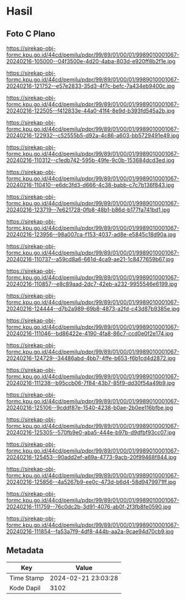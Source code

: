 # Hasil

## Foto C Plano

https://sirekap-obj-formc.kpu.go.id/44cd/pemilu/pdpr/99/89/01/00/01/9989010001067-20240216-105000--04f3500e-4d20-4aba-803d-e920ff8b2f1e.jpg

https://sirekap-obj-formc.kpu.go.id/44cd/pemilu/pdpr/99/89/01/00/01/9989010001067-20240216-121752--e57e2833-35d3-4f7c-befc-7a434eb9400c.jpg

https://sirekap-obj-formc.kpu.go.id/44cd/pemilu/pdpr/99/89/01/00/01/9989010001067-20240216-122505--f412833e-44a0-41f4-8e9d-b393fd545a2b.jpg

https://sirekap-obj-formc.kpu.go.id/44cd/pemilu/pdpr/99/89/01/00/01/9989010001067-20240216-122932--c52555b5-d92a-4c86-a603-bb5729491e49.jpg

https://sirekap-obj-formc.kpu.go.id/44cd/pemilu/pdpr/99/89/01/00/01/9989010001067-20240216-110312--c1edb742-595b-49fe-9c0b-153684dcd3ed.jpg

https://sirekap-obj-formc.kpu.go.id/44cd/pemilu/pdpr/99/89/01/00/01/9989010001067-20240216-110410--e6dc3fd3-d666-4c38-babb-c7c7b136f843.jpg

https://sirekap-obj-formc.kpu.go.id/44cd/pemilu/pdpr/99/89/01/00/01/9989010001067-20240216-123719--7e621728-0fb8-48b1-b86d-b177fa741bd1.jpg

https://sirekap-obj-formc.kpu.go.id/44cd/pemilu/pdpr/99/89/01/00/01/9989010001067-20240216-123956--98a007ca-f153-4037-ad8e-e5845c18d90a.jpg

https://sirekap-obj-formc.kpu.go.id/44cd/pemilu/pdpr/99/89/01/00/01/9989010001067-20240216-110737--a59cd8a6-661d-4ca9-ae21-1c8477659b67.jpg

https://sirekap-obj-formc.kpu.go.id/44cd/pemilu/pdpr/99/89/01/00/01/9989010001067-20240216-110857--e8c89aad-2dc7-42eb-a232-9955546e6199.jpg

https://sirekap-obj-formc.kpu.go.id/44cd/pemilu/pdpr/99/89/01/00/01/9989010001067-20240216-124444--d7b2a989-69b8-4873-a2fd-c43d87b9385e.jpg

https://sirekap-obj-formc.kpu.go.id/44cd/pemilu/pdpr/99/89/01/00/01/9989010001067-20240216-111046--bd86422e-4190-4fa8-86c7-ccd0e0f2e174.jpg

https://sirekap-obj-formc.kpu.go.id/44cd/pemilu/pdpr/99/89/01/00/01/9989010001067-20240216-124729--34486abd-4bb7-4ffe-b653-f6b1cd4d2872.jpg

https://sirekap-obj-formc.kpu.go.id/44cd/pemilu/pdpr/99/89/01/00/01/9989010001067-20240216-111238--b95ccb06-7f84-43b7-85f9-dd30f54a49b9.jpg

https://sirekap-obj-formc.kpu.go.id/44cd/pemilu/pdpr/99/89/01/00/01/9989010001067-20240216-125106--9cddf87e-1540-4238-b0ae-2b0ee116bfbe.jpg

https://sirekap-obj-formc.kpu.go.id/44cd/pemilu/pdpr/99/89/01/00/01/9989010001067-20240216-125305--570fb9e0-aba5-444e-b97b-d9dfbf93cc07.jpg

https://sirekap-obj-formc.kpu.go.id/44cd/pemilu/pdpr/99/89/01/00/01/9989010001067-20240216-125453--90add2ef-a69a-4773-9acb-20f99468f844.jpg

https://sirekap-obj-formc.kpu.go.id/44cd/pemilu/pdpr/99/89/01/00/01/9989010001067-20240216-125856--4a5267b9-ee0c-473d-b6d4-58d9479971ff.jpg

https://sirekap-obj-formc.kpu.go.id/44cd/pemilu/pdpr/99/89/01/00/01/9989010001067-20240216-111759--76c0dc2b-3d91-4076-ab0f-2f3fb8fe0590.jpg

https://sirekap-obj-formc.kpu.go.id/44cd/pemilu/pdpr/99/89/01/00/01/9989010001067-20240216-111854--fa53a7f9-4df8-444b-aa2a-9cae94d70cb9.jpg


## Metadata

| Key        | Value               |
| ---------- | ------------------- |
| Time Stamp | 2024-02-21 23:03:28 |
| Kode Dapil | 3102                |



